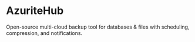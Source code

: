 # AzuriteHub
Open-source multi-cloud backup tool for databases &amp; files with scheduling, compression, and notifications.
